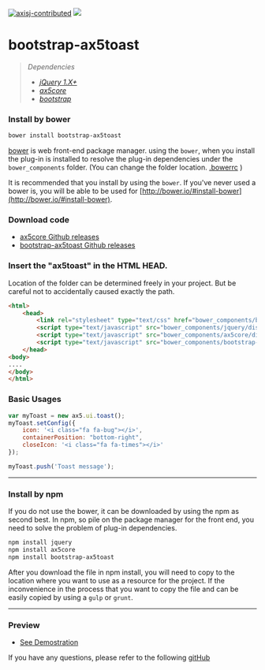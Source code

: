 [![axisj-contributed](https://img.shields.io/badge/AXISJ.com-Contributed-green.svg)](https://github.com/axisj) ![](https://img.shields.io/badge/Seowoo-Mondo&Thomas-red.svg)

# bootstrap-ax5toast

> *Dependencies*
> * _[jQuery 1.X+](http://jquery.com/)_
> * _[ax5core](http://ax5.io/ax5core)_
> * _[bootstrap](http://getbootstrap.com/)_


### Install by bower
```sh
bower install bootstrap-ax5toast
```
[bower](http://bower.io/#install-bower) is web front-end package manager.
using the `bower`, when you install the plug-in is installed to resolve the plug-in dependencies under the `bower_components` folder.
(You can change the folder location. [.bowerrc](http://bower.io/docs/config/#bowerrc-specification) )

It is recommended that you install by using the `bower`. 
If you've never used a bower is, you will be able to be used for [http://bower.io/#install-bower](http://bower.io/#install-bower).

### Download code
- [ax5core Github releases](https://github.com/ax5ui/ax5core/releases)
- [bootstrap-ax5toast Github releases](https://github.com/ax5ui/bootstrap-ax5toast/releases)


### Insert the "ax5toast" in the HTML HEAD.

Location of the folder can be determined freely in your project. But be careful not to accidentally caused
exactly the path.
```html
<html>
    <head>
        <link rel="stylesheet" type="text/css" href="bower_components/bootstrap-ax5toast/dist/ax5toast.css" />
        <script type="text/javascript" src="bower_components/jquery/dist/jquery.min.js"></script>
        <script type="text/javascript" src="bower_components/ax5core/dist/ax5core.min.js"></script>
        <script type="text/javascript" src="bower_components/bootstrap-ax5toast/dist/ax5toast.min.js"></script>
    </head>
<body>
....
</body>
</html>
```

### Basic Usages
```js
var myToast = new ax5.ui.toast();
myToast.setConfig({
    icon: '<i class="fa fa-bug"></i>',
    containerPosition: "bottom-right",
    closeIcon: '<i class="fa fa-times"></i>'
});

myToast.push('Toast message');
```

- - -

### Install by npm
If you do not use the bower, it can be downloaded by using the npm as second best.
In npm, so pile on the package manager for the front end, you need to solve the problem of plug-in dependencies.

```sh
npm install jquery
npm install ax5core
npm install bootstrap-ax5toast
```

After you download the file in npm install, you will need to copy to the location where you want to use as a resource for the project.
If the inconvenience in the process that you want to copy the file and can be easily copied by using a `gulp` or `grunt`.

- - -


### Preview
- [See Demostration](http://ax5.io/bootstrap-ax5toast/demo/index.html)

If you have any questions, please refer to the following [gitHub](https://github.com/ax5ui/ax5ui-kernel)